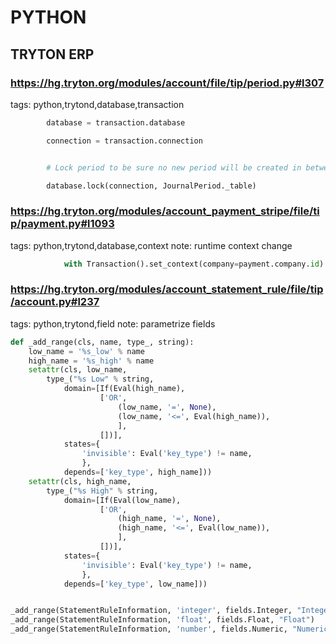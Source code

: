 # PYTHON


## TRYTON ERP

### https://hg.tryton.org/modules/account/file/tip/period.py#l307

tags: python,trytond,database,transaction

~~~python
        database = transaction.database

        connection = transaction.connection


        # Lock period to be sure no new period will be created in between.

        database.lock(connection, JournalPeriod._table)
~~~

### https://hg.tryton.org/modules/account_payment_stripe/file/tip/payment.py#l1093

tags: python,trytond,database,context
note: runtime context change

~~~python
            with Transaction().set_context(company=payment.company.id):
~~~

### https://hg.tryton.org/modules/account_statement_rule/file/tip/account.py#l237

tags: python,trytond,field
note: parametrize fields

~~~python
def _add_range(cls, name, type_, string):
    low_name = '%s_low' % name
    high_name = '%s_high' % name
    setattr(cls, low_name,
        type_("%s Low" % string,
            domain=[If(Eval(high_name),
                    ['OR',
                        (low_name, '=', None),
                        (low_name, '<=', Eval(high_name)),
                        ],
                    [])],
            states={
                'invisible': Eval('key_type') != name,
                },
            depends=['key_type', high_name]))
    setattr(cls, high_name,
        type_("%s High" % string,
            domain=[If(Eval(low_name),
                    ['OR',
                        (high_name, '=', None),
                        (high_name, '<=', Eval(low_name)),
                        ],
                    [])],
            states={
                'invisible': Eval('key_type') != name,
                },
            depends=['key_type', low_name]))


_add_range(StatementRuleInformation, 'integer', fields.Integer, "Integer")
_add_range(StatementRuleInformation, 'float', fields.Float, "Float")
_add_range(StatementRuleInformation, 'number', fields.Numeric, "Numeric")
~~~
